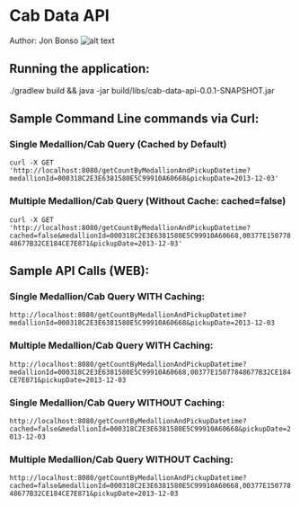
# Cab Data API

Author: Jon Bonso
![alt text](https://raw.githubusercontent.com/jsbonso/cab-data-api/master/sampleresponse.png)

## Running the application:

./gradlew build && java -jar build/libs/cab-data-api-0.0.1-SNAPSHOT.jar


## Sample Command Line commands via Curl:

### Single Medallion/Cab Query (Cached by Default)
`curl -X GET 'http://localhost:8080/getCountByMedallionAndPickupDatetime?medallionId=000318C2E3E6381580E5C99910A60668&pickupDate=2013-12-03'`


### Multiple Medallion/Cab Query (Without Cache: cached=false)
`curl -X GET 'http://localhost:8080/getCountByMedallionAndPickupDatetime?cached=false&medallionId=000318C2E3E6381580E5C99910A60668,00377E15077848677B32CE184CE7E871&pickupDate=2013-12-03'`


## Sample API Calls (WEB):

### Single Medallion/Cab Query WITH Caching:

`http://localhost:8080/getCountByMedallionAndPickupDatetime?medallionId=000318C2E3E6381580E5C99910A60668&pickupDate=2013-12-03`


### Multiple Medallion/Cab Query WITH Caching:

`http://localhost:8080/getCountByMedallionAndPickupDatetime?medallionId=000318C2E3E6381580E5C99910A60668,00377E15077848677B32CE184CE7E871&pickupDate=2013-12-03`


### Single Medallion/Cab Query WITHOUT Caching:

`http://localhost:8080/getCountByMedallionAndPickupDatetime?cached=false&medallionId=000318C2E3E6381580E5C99910A60668&pickupDate=2013-12-03`


### Multiple Medallion/Cab Query WITHOUT Caching:

`http://localhost:8080/getCountByMedallionAndPickupDatetime?cached=false&medallionId=000318C2E3E6381580E5C99910A60668,00377E15077848677B32CE184CE7E871&pickupDate=2013-12-03`

